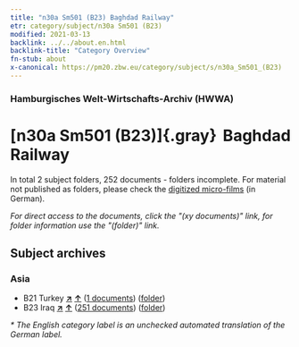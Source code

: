 ```yaml
---
title: "n30a Sm501 (B23) Baghdad Railway"
etr: category/subject/n30a Sm501 (B23)
modified: 2021-03-13
backlink: ../../about.en.html
backlink-title: "Category Overview"
fn-stub: about
x-canonical: https://pm20.zbw.eu/category/subject/s/n30a_Sm501_(B23)
---
```


### Hamburgisches Welt-Wirtschafts-Archiv (HWWA)
# [n30a Sm501 (B23)]{.gray}&#8201; Baghdad Railway&#160; 





In total 2 subject folders, 252 documents - folders incomplete.
For material not published as folders, please check the [digitized micro-films](/film/h1_sh.de.html) (in German).

_For direct access to the documents, click the "(xy documents)" link, for folder information use the "(folder)" link._

## Subject archives



### Asia

- B21 Turkey [**&nearr;**](../../../geo/i/141111/about.en.html "Turkey (all folders)") [**&uarr;**](../../../geo/about.en.html#B21 "Country category system") (<a href="https://pm20.zbw.eu/dfgview/sh/141111,161612" title="about: Turkey : Baghdad Railway" target="_blank">1 documents</a>) ([folder](../../../../folder/sh/1411xx/141111/1616xx/161612/about.en.html))
- B23 Iraq [**&nearr;**](../../../geo/i/141113/about.en.html "Iraq (all folders)") [**&uarr;**](../../../geo/about.en.html#B23 "Country category system") (<a href="https://pm20.zbw.eu/dfgview/sh/141113,161612" title="about: Iraq : Baghdad Railway" target="_blank">251 documents</a>) ([folder](../../../../folder/sh/1411xx/141113/1616xx/161612/about.en.html))


_* The English category label is an unchecked automated translation of the German label._

